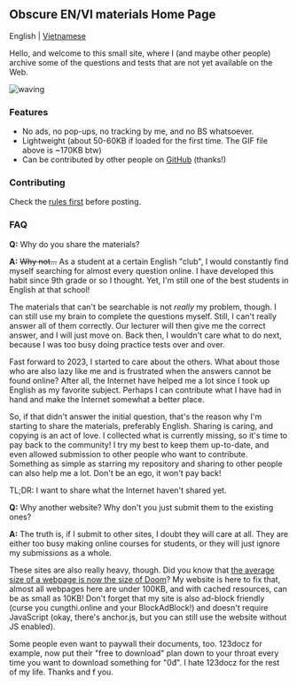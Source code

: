 ## Obscure EN/VI materials Home Page
English | [Vietnamese](/index.vi.md)

Hello, and welcome to this small site, where I (and maybe other people) archive some of the questions and tests that are not yet available on the Web.

![waving](https://www.reactiongifs.com/wp-content/uploads/2013/07/ralph-wave.gif)
### Features
- No ads, no pop-ups, no tracking by me, and no BS whatsoever.
- Lightweight (about 50-60KB if loaded for the first time. The GIF file above is ~170KB btw)
- Can be contributed by other people on [GitHub](https://github.com/orgs/Obscure-EN-VI-materials/repositories) (thanks!)

### Contributing
Check the [rules first](https://github.com/Obscure-EN-VI-materials/.github/blob/main/profile/RULES.md) before posting.

### FAQ
**Q:** Why do you share the materials?

**A:** ~~Why not...~~ As a student at a certain English "club", I would constantly find myself searching for almost every question online. I have developed this habit since 9th grade or so I thought. Yet, I'm still one of the best students in English at that school!

The materials that can't be searchable is not *really* my problem, though. I can still use my brain to complete the questions myself. Still, I can't really answer all of them correctly. Our lecturer will then give me the correct answer, and I will just move on. Back then, I wouldn't care what to do next, because I was too busy doing practice tests over and over.

Fast forward to 2023, I started to care about the others. What about those who are also lazy like me and is frustrated when the answers cannot be found online? After all, the Internet have helped me a lot since I took up English as my favorite subject. Perhaps I can contribute what I have had in hand and make the Internet somewhat a better place.

So, if that didn't answer the initial question, that's the reason why I'm starting to share the materials, preferably English. Sharing is caring, and copying is an act of love. I collected what is currently missing, so it's time to pay back to the community! I try my best to keep them up-to-date, and even allowed submission to other people who want to contribute. Something as simple as starring my repository and sharing to other people can also help me a lot. Don't be an ego, it won't pay back!

TL;DR: I want to share what the Internet haven't shared yet.

**Q:** Why another website? Why don't you just submit them to the existing ones?

**A:** The truth is, if I submit to other sites, I doubt they will care at all. They are either too busy making online courses for students, or they will just ignore my submissions as a whole.

These sites are also really heavy, though. Did you know that [the average size of a webpage is now the size of Doom](https://www.wired.com/2016/04/average-webpage-now-size-original-doom/)? My website is here to fix that, almost all webpages here are under 100KB, and with cached resources, can be as small as 10KB! Don't forget that my site is also ad-block friendly (curse you cungthi.online and your BlockAdBlock!) and doesn't require JavaScript (okay, there's anchor.js, but you can still use the website without JS enabled).

Some people even want to paywall their documents, too. 123docz for example, now put their "free to download" plan down to your throat every time you want to download something for "0đ". I hate 123docz for the rest of my life. Thanks and f you.

